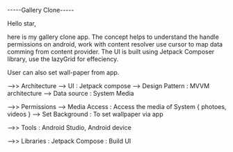 -----Gallery Clone-----

Hello star,

here is my gallery clone app. The concept helps to understand the handle permissions on android, work with content resolver use cursor to map data comming from content provider. The UI is built using Jetpack Composer library, use the lazyGrid for effeciency.

User can also set wall-paper from app.

-->> Architecture
--> UI : Jetpack compose
--> Design Pattern : MVVM architecture
--> Data source : System Media

-->> Permissions
--> Media Access : Access the media of System { photoes, videos }
--> Set Background : To set wallpaper via app

-->> Tools : Android Studio, Android device

-->> Libraries : Jetpack Compose : Build UI
